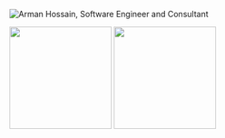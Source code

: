 ![Arman Hossain, Software Engineer and Consultant](https://i.imgur.com/C6NcsCk.png)

<a href="https://github.com/DomeSy"><img src="https://github-readme-stats.vercel.app/api?username=DomeSy&count_private=true" height="180" /></a> <a href="https://github.com/DomeSy"><img src="https://github-readme-stats.vercel.app/api/top-langs/?username=DomeSy&langs_count=8&hide=html,css&layout=compact" height="180" /></a>
